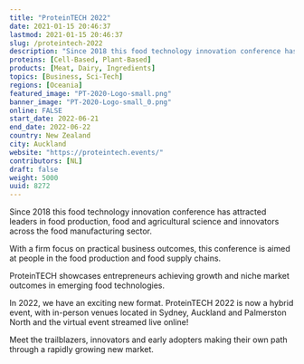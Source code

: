 ```yaml
---
title: "ProteinTECH 2022"
date: 2021-01-15 20:46:37
lastmod: 2021-01-15 20:46:37
slug: /proteintech-2022
description: "Since 2018 this food technology innovation conference has attracted leaders in food production, food and agricultural science and innovators across the food manufacturing sector.With a firm focus on practical business outcomes, this conference is aimed at people in the food production and food supply chains.ProteinTECH showcases entrepreneurs achieving growth and niche market outcomes in emerging food technologies."
proteins: [Cell-Based, Plant-Based]
products: [Meat, Dairy, Ingredients]
topics: [Business, Sci-Tech]
regions: [Oceania]
featured_image: "PT-2020-Logo-small.png"
banner_image: "PT-2020-Logo-small_0.png"
online: FALSE
start_date: 2022-06-21
end_date: 2022-06-22
country: New Zealand
city: Auckland
website: "https://proteintech.events/"
contributors: [NL]
draft: false
weight: 5000
uuid: 8272
---
```

<p>Since 2018 this food technology innovation conference has attracted leaders in food production, food and agricultural science and innovators across the food manufacturing sector.</p>
<p>With a firm focus on practical business outcomes, this conference is aimed at people in the food production and food supply chains.</p>
<p>ProteinTECH showcases entrepreneurs achieving growth and niche market outcomes in emerging food technologies.</p>
<p>In 2022, we have an exciting new format. ProteinTECH 2022 is now a hybrid event, with in-person venues located in Sydney, Auckland and Palmerston North and the virtual event streamed live online!</p>
<p>Meet the trailblazers, innovators and early adopters making their own path through a rapidly growing new market.</p>
